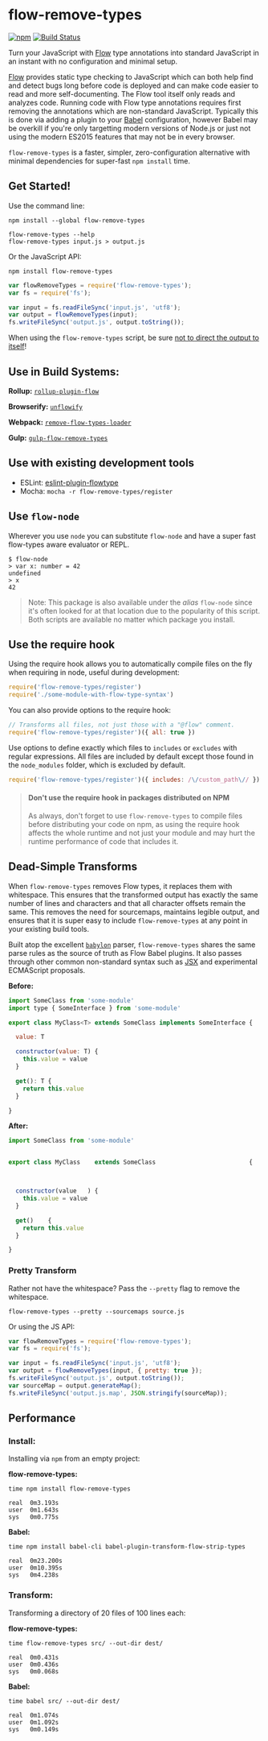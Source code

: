 flow-remove-types
=================

[![npm](https://img.shields.io/npm/v/flow-remove-types.svg?maxAge=86400)](https://www.npmjs.com/package/flow-remove-types)
[![Build Status](https://img.shields.io/travis/flowtype/flow-remove-types.svg?style=flat&label=travis&branch=master)](https://travis-ci.org/flowtype/flow-remove-types)

Turn your JavaScript with [Flow](https://flowtype.org/) type annotations into
standard JavaScript in an instant with no configuration and minimal setup.

[Flow](https://flowtype.org/) provides static type checking to JavaScript which
can both help find and detect bugs long before code is deployed and can make
code easier to read and more self-documenting. The Flow tool itself only reads
and analyzes code. Running code with Flow type annotations requires first
removing the annotations which are non-standard JavaScript. Typically this is
done via adding a plugin to your [Babel](https://babeljs.io/) configuration,
however Babel may be overkill if you're only targetting modern versions of
Node.js or just not using the modern ES2015 features that may not be in
every browser.

`flow-remove-types` is a faster, simpler, zero-configuration alternative with
minimal dependencies for super-fast `npm install` time.


## Get Started!

Use the command line:

```
npm install --global flow-remove-types
```

```
flow-remove-types --help
flow-remove-types input.js > output.js
```

Or the JavaScript API:

```
npm install flow-remove-types
```

```js
var flowRemoveTypes = require('flow-remove-types');
var fs = require('fs');

var input = fs.readFileSync('input.js', 'utf8');
var output = flowRemoveTypes(input);
fs.writeFileSync('output.js', output.toString());
```

When using the `flow-remove-types` script, be sure [not to direct the output to itself](https://superuser.com/questions/597244/why-does-redirecting-the-output-of-a-file-to-itself-produce-a-blank-file)!

## Use in Build Systems:

**Rollup:** [`rollup-plugin-flow`](https://github.com/leebyron/rollup-plugin-flow)

**Browserify:** [`unflowify`](https://github.com/leebyron/unflowify)

**Webpack:** [`remove-flow-types-loader`](https://github.com/conorhastings/remove-flow-types-loader)

**Gulp:** [`gulp-flow-remove-types`](https://github.com/wain-pc/gulp-flow-remove-types)


## Use with existing development tools

 * ESLint: [eslint-plugin-flowtype](https://github.com/gajus/eslint-plugin-flowtype)
 * Mocha: `mocha -r flow-remove-types/register`


## Use `flow-node`

Wherever you use `node` you can substitute `flow-node` and have a super fast
flow-types aware evaluator or REPL.

```
$ flow-node
> var x: number = 42
undefined
> x
42
```

> Note: This package is also available under the *alias* `flow-node` since it's
> often looked for at that location due to the popularity of this script. Both
> scripts are available no matter which package you install.

## Use the require hook

Using the require hook allows you to automatically compile files on the fly when
requiring in node, useful during development:

```js
require('flow-remove-types/register')
require('./some-module-with-flow-type-syntax')
```

You can also provide options to the require hook:

```js
// Transforms all files, not just those with a "@flow" comment.
require('flow-remove-types/register')({ all: true })
```

Use options to define exactly which files to `includes` or `excludes` with regular
expressions. All files are included by default except those found in the
`node_modules` folder, which is excluded by default.

```js
require('flow-remove-types/register')({ includes: /\/custom_path\// })
```

> #### Don't use the require hook in packages distributed on NPM
> As always, don't forget to use `flow-remove-types` to compile files before distributing
> your code on npm, as using the require hook affects the whole runtime and not
> just your module and may hurt the runtime performance of code that includes it.


## Dead-Simple Transforms

When `flow-remove-types` removes Flow types, it replaces them with whitespace.
This ensures that the transformed output has exactly the same number of lines
and characters and that all character offsets remain the same. This removes the
need for sourcemaps, maintains legible output, and ensures that it is super easy
to include `flow-remove-types` at any point in your existing build tools.

Built atop the excellent [`babylon`](https://github.com/babel/babylon) parser,
`flow-remove-types` shares the same parse rules as the source of truth as
Flow Babel plugins. It also passes through other common non-standard syntax such
as [JSX](https://facebook.github.io/jsx/) and experimental ECMAScript proposals.

**Before:**

```js
import SomeClass from 'some-module'
import type { SomeInterface } from 'some-module'

export class MyClass<T> extends SomeClass implements SomeInterface {

  value: T

  constructor(value: T) {
    this.value = value
  }

  get(): T {
    return this.value
  }

}

```

**After:**

```js
import SomeClass from 'some-module'


export class MyClass    extends SomeClass                          {



  constructor(value   ) {
    this.value = value
  }

  get()    {
    return this.value
  }

}
```

### Pretty Transform

Rather not have the whitespace? Pass the `--pretty` flag to remove the whitespace.

```
flow-remove-types --pretty --sourcemaps source.js
```

Or using the JS API:

```js
var flowRemoveTypes = require('flow-remove-types');
var fs = require('fs');

var input = fs.readFileSync('input.js', 'utf8');
var output = flowRemoveTypes(input, { pretty: true });
fs.writeFileSync('output.js', output.toString());
var sourceMap = output.generateMap();
fs.writeFileSync('output.js.map', JSON.stringify(sourceMap));
```


## Performance

### Install:

Installing via `npm` from an empty project:

**flow-remove-types:**

```
time npm install flow-remove-types

real  0m3.193s
user  0m1.643s
sys   0m0.775s
```

**Babel:**

```
time npm install babel-cli babel-plugin-transform-flow-strip-types

real  0m23.200s
user  0m10.395s
sys   0m4.238s
```

### Transform:

Transforming a directory of 20 files of 100 lines each:

**flow-remove-types:**

```
time flow-remove-types src/ --out-dir dest/

real  0m0.431s
user  0m0.436s
sys   0m0.068s
```

**Babel:**

```
time babel src/ --out-dir dest/

real  0m1.074s
user  0m1.092s
sys   0m0.149s
```
